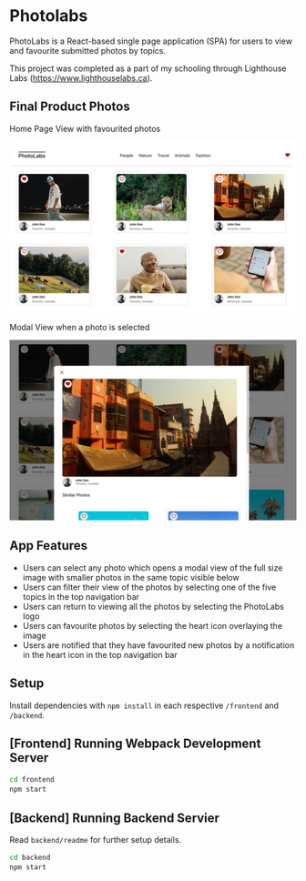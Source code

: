 # Photolabs

PhotoLabs is a React-based single page application (SPA) for users to view and favourite submitted photos by topics.

This project was completed as a part of my schooling through Lighthouse Labs (https://www.lighthouselabs.ca).

## Final Product Photos

Home Page View with favourited photos

!["View of Home Page with favourited photos"](docs/homeView.png)

Modal View when a photo is selected

!["Modal View when a photo is selected"](docs/modalView.png)

## App Features

- Users can select any photo which opens a modal view of the full size image with smaller photos in the same topic visible below
- Users can filter their view of the photos by selecting one of the five topics in the top navigation bar
- Users can return to viewing all the photos by selecting the PhotoLabs logo
- Users can favourite photos by selecting the heart icon overlaying the image
- Users are notified that they have favourited new photos by a notification in the heart icon in the top navigation bar

## Setup

Install dependencies with `npm install` in each respective `/frontend` and `/backend`.

## [Frontend] Running Webpack Development Server

```sh
cd frontend
npm start
```

## [Backend] Running Backend Servier

Read `backend/readme` for further setup details.

```sh
cd backend
npm start
```
